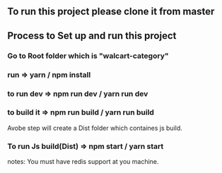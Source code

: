 ## To run this project please clone it from master

## Process to Set up and run this project

### Go to Root folder which is "walcart-category"
### run => yarn / npm install
### to run dev => npm run dev / yarn run dev
### to build it => npm run build / yarn run build

Avobe step will create a Dist folder which containes js build.

### To run Js build(Dist) => npm start / yarn start

notes: You must have redis support at you machine.

